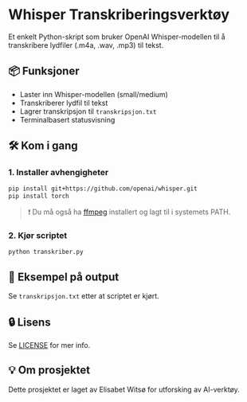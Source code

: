 
# Whisper Transkriberingsverktøy

Et enkelt Python-skript som bruker OpenAI Whisper-modellen til å transkribere lydfiler (.m4a, .wav, .mp3) til tekst.

## 📦 Funksjoner
- Laster inn Whisper-modellen (small/medium)
- Transkriberer lydfil til tekst
- Lagrer transkripsjon til `transkripsjon.txt`
- Terminalbasert statusvisning

## 🛠️ Kom i gang

### 1. Installer avhengigheter

```bash
pip install git+https://github.com/openai/whisper.git
pip install torch
```

> ❗ Du må også ha [ffmpeg](https://ffmpeg.org/download.html) installert og lagt til i systemets PATH.

### 2. Kjør scriptet

```bash
python transkriber.py
```

## 📝 Eksempel på output
Se `transkripsjon.txt` etter at scriptet er kjørt.

## 🔒 Lisens
Se [LICENSE](LICENSE) for mer info.

## 💡 Om prosjektet
Dette prosjektet er laget av Elisabet Witsø for utforsking av AI-verktøy.
